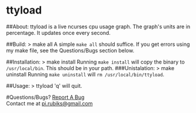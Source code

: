 ttyload
======

##About:
ttyload is a live ncurses cpu usage graph.
The graph's units are in percentage.
It updates once every second.

##Build:
	> make all
A simple `make all` should suffice.  If you get errors using my make file, see the Questions/Bugs section below.

##Installation:
	> make install
Running `make install` will copy the binary to `/usr/local/bin`.  This should be in your path.
###Unistalation:
	> make uninstall
Running `make uninstall` will `rm /usr/local/bin/ttyload`.

##Usage:
	> ttyload
'q' will quit.

#Questions/Bugs?
[Report A Bug](https://github.com/rigel314/ttyload/issues)<br />
Contact me at <pi.rubiks@gmail.com>
